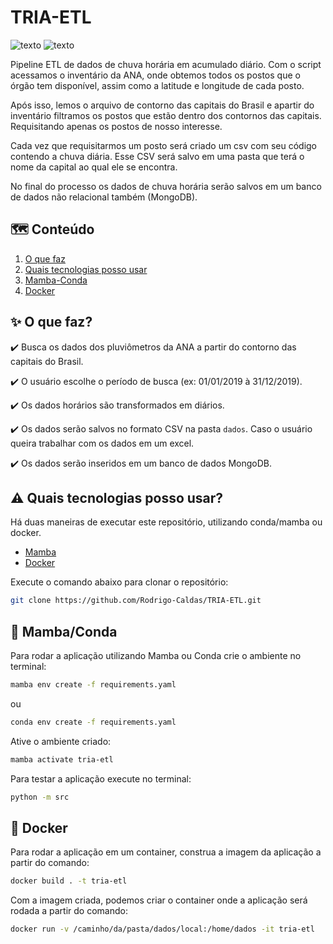 # TRIA-ETL

![texto](https://img.shields.io/static/v1?label=linguagem&message=python&color=green&style=flat-square "linguagem")
![texto](https://img.shields.io/static/v1?label=ambiente&message=docker&color=blue&style=flat-square "linguagem")

Pipeline ETL de dados de chuva horária em acumulado diário. Com o script acessamos o inventário da ANA, onde obtemos todos os postos que o órgão tem disponível, assim como a latitude e longitude de cada posto. 

Após isso, lemos o arquivo de contorno das capitais do Brasil e apartir do inventário filtramos os postos que estão dentro dos contornos das capitais. Requisitando apenas os postos de nosso interesse.

Cada vez que requisitarmos um posto será criado um csv com seu código contendo a chuva diária. Esse CSV será salvo em uma pasta que terá o nome da capital ao qual ele se encontra.

No final do processo os dados de chuva horária serão salvos em um banco de dados não relacional também (MongoDB).


## :world_map: Conteúdo
1. [O que faz](#sparkles-o-que-faz)  
2. [Quais tecnologias posso usar](#arrow_forward-quais-tecnologias-posso-usar) 
3. [Mamba-Conda](#snake-mamba-conda)
4. [Docker](#whale-docker)

## :sparkles: O que faz?

:heavy_check_mark: Busca os dados dos pluviômetros da ANA a partir do contorno das capitais do Brasil.

:heavy_check_mark: O usuário escolhe o período de busca (ex: 01/01/2019 à 31/12/2019).

:heavy_check_mark: Os dados horários são transformados em diários.

:heavy_check_mark: Os dados serão salvos no formato CSV na pasta ``dados``. Caso o usuário queira trabalhar com os dados em um excel.

:heavy_check_mark: Os dados serão inseridos em um banco de dados MongoDB.

## :warning: Quais tecnologias posso usar?

Há duas maneiras de executar este repositório, utilizando conda/mamba ou docker.

- [Mamba](https://mamba.readthedocs.io/en/latest/installation/mamba-installation.html)
- [Docker](https://docs.docker.com/engine/install/)

Execute o comando abaixo para clonar o repositório:

```bash  
git clone https://github.com/Rodrigo-Caldas/TRIA-ETL.git
```

## :snake: Mamba/Conda

Para rodar a aplicação utilizando Mamba ou Conda crie o ambiente no terminal:

```bash 
mamba env create -f requirements.yaml
```
 ou 
```bash 
conda env create -f requirements.yaml
```

Ative o ambiente criado:

```bash
mamba activate tria-etl
```

Para testar a aplicação execute no terminal:

```bash
python -m src
```

## :whale: Docker

Para rodar a aplicação em um container, construa a imagem da aplicação a partir do comando:

```bash
docker build . -t tria-etl
```

Com a imagem criada, podemos criar o container onde a aplicação será rodada a partir do comando:

```bash
docker run -v /caminho/da/pasta/dados/local:/home/dados -it tria-etl
```
